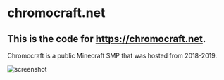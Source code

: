 # chromocraft.net
## This is the code for https://chromocraft.net.

Chromocraft is a public Minecraft SMP that was hosted from 2018-2019.

![screenshot](https://github.com/dsnsgithub/chromocraft/blob/master/Capture.PNG?raw=true)
